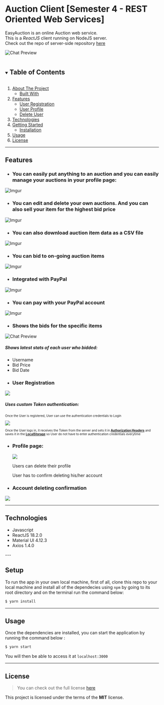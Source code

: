 Auction Client [Semester 4 - REST Oriented Web Services]
============
<!-- [![GitHub Stars](https://img.shields.io/github/stars/IgorAntun/node-chat.svg)](https://github.com/IgorAntun/node-chat/stargazers) [![GitHub Issues](https://img.shields.io/github/issues/IgorAntun/node-chat.svg)](https://github.com/IgorAntun/node-chat/issues) [![Current Version](https://img.shields.io/badge/version-1.0.7-green.svg)](https://github.com/IgorAntun/node-chat) [![Live Demo](https://img.shields.io/badge/demo-online-green.svg)](https://igorantun.com/chat) [![Gitter](https://badges.gitter.im/Join%20Chat.svg)](https://gitter.im/IgorAntun/node-chat?utm_source=badge&utm_medium=badge&utm_campaign=pr-badge) -->

EasyAuction is an online Auction web service. <br/>
This is a <i>ReactJS</i> client running on NodeJS server. <br/>
Check out the repo of server-side repository <a href="https://github.com/javokhirbek1999/auction-server-side" target="_blank">here</a> 


![Chat Preview](https://i.imgur.com/hg7He68.png)

<details open="open">
  <summary><h2 style="display: inline-block">Table of Contents</h2></summary>
  <ol>
    <li>
      <a href="#kiskaurl-client">About The Project</a>
      <ul>
        <li><a href="#technologies">Built With</a></li>
      </ul>
    </li>
    <li>
      <a href="#features">Features</a>
      <ul>
        <li><a href="#user-registration">User Registration</a></li>
        <li><a href="#profile-page">User Profile</a></li>
        <li><a href="#password-change">Delete User</a></li>        
      </ul>
    </li>
    <li>
      <a href="#technologies">Technologies</a>
    </li>
    <li>
      <a href="#getting-started">Getting Started</a>
      <ul>
        <li><a href="#setup">Installation</a></li>
      </ul>
    </li>
    <li><a href="#usage">Usage</a></li>
    <li><a href="#license">License</a></li>
  </ol>
</details>

---

## Features
- <h3>You can easily put anything to an auction and you can easily manage your auctions in your profile page:</h3>
![Imgur](https://imgur.com/QnBPe2p.png)
- <h3>You can edit and delete your own auctions. And you can also sell your item for the highest bid price</h3>
![Imgur](https://imgur.com/ssuUEIl.png)
- <h3>You can also download auction item data as a CSV file </h3>
![Imgur](https://imgur.com/6IUfIOW.png)
- <h3> You can bid to on-going auction items </h3>
![Imgur](https://i.imgur.com/FHYehsc.png)
- <h3> Integrated with PayPal
![Imgur](https://imgur.com/Pox7AX7.png)
- <h3> You can pay with your PayPal account
![Imgur](https://imgur.com/1js5f3Z.png)
- <h3>Shows the bids for the specific items</h3>
![Chat Preview](https://imgur.com/GOcLtuR.png)
<h5>Shows latest stats of each user who bidded:</h5>
<ul>
  <li>Username</li>
  <li>Bid Price</li>
  <li>Bid Date</li>
</ul>

- <h3>User Registration</h3>
<img src="https://imgur.com/qzuOvRk.png" />
<h5>Uses custom Token authentication:</h5>
<p style="font-size: 10px">Once the User is registered, User can use the authentication credentials to Login</p>
<img src="https://i.imgur.com/ias0d1l.png"/>
<p style="font-size: 10px">Once the User logs in, it receives the Token from the server and sets it in <strong><a href="https://developer.mozilla.org/en-US/docs/Web/HTTP/Headers/Authorization" target="_blank">Authorization Headers</a></strong> and saves it in the <strong><a href="https://developer.mozilla.org/en-US/docs/Web/API/Window/localStorage" target="_blank">LocalStorage</a></strong> so User do not have to enter authentication credentials everytime</p>

- <h3>Profile page:</h3>
  <img src="https://imgur.com/QnBPe2p.png" />
  <p>Users can delete their profile</p>
  <p>User has to confirm deleting his/her account</p>
- <h3>Account deleting confirmation</h3>
<img src="https://imgur.com/QLykpVR.png" />


---
## Technologies
- Javascript
- ReactJS 18.2.0
- Material UI 4.12.3
- Axios 1.4.0
</ul>
---

## Setup
To run the app in your own local machine, first of all, clone this repo to your local machine and install all of the dependecies using `npm` by going to its root directory and on the terminal run the command below:
```bash
$ yarn install
```
---

## Usage
Once the dependencies are installed, you can start the application by running the command below : 
```bash 
$ yarn start
``` 
You will then be able to access it at `localhost:3000`

---

## License
>You can check out the full license [here](https://github.com/javokhirbek1999/kiska-url-server-side/blob/main/LICENSE)

This project is licensed under the terms of the **MIT** license.
